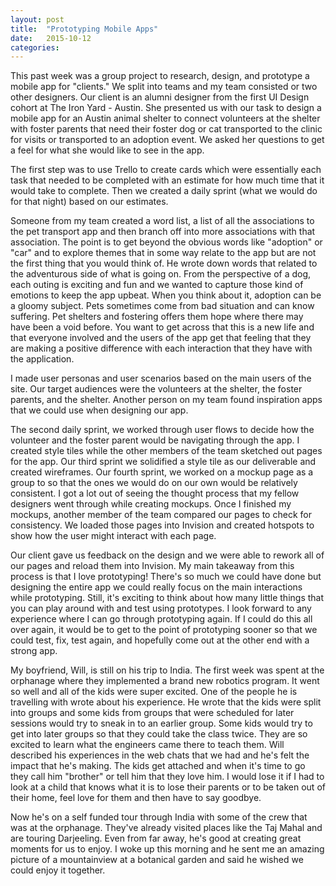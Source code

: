 ```yaml
---
layout: post
title:  "Prototyping Mobile Apps"
date:   2015-10-12
categories: 
---
```


This past week was a group project to research, design, and prototype a mobile app for "clients." We split into teams and my team consisted or two other designers. Our client is an alumni designer from the first UI Design cohort at The Iron Yard - Austin. She presented us with our task to design a mobile app for an Austin animal shelter to connect volunteers at the shelter with foster parents that need their foster dog or cat transported to the clinic for visits or transported to an adoption event. We asked her questions to get a feel for what she would like to see in the app. 

The first step was to use Trello to create cards which were essentially each task that needed to be completed with an estimate for how much time that it would take to complete. Then we created a daily sprint (what we would do for that night) based on our estimates. 

Someone from my team created a word list, a list of all the associations to the pet transport app and then branch off into more associations with that association. The point is to get beyond the obvious words like "adoption" or "car" and to explore themes that in some way relate to the app but are not the first thing that you would think of. He wrote down words that related to the adventurous side of what is going on. From the perspective of a dog, each outing is exciting and fun and we wanted to capture those kind of emotions to keep the app upbeat. When you think about it, adoption can be a gloomy subject. Pets sometimes come from bad situation and can know suffering. Pet shelters and fostering offers them hope where there may have been a void before. You want to get across that this is a new life and that everyone involved  and the users of the app get that feeling that they are making a positive difference with each interaction that they have with the application.

I made user personas and user scenarios based on the main users of the site. Our target audiences were the volunteers at the shelter, the foster parents, and the shelter. Another person on my team found inspiration apps that we could use when designing our app.

The second daily sprint, we worked through user flows to decide how the volunteer and the foster parent would be navigating through the app. I created style tiles while the other members of the team sketched out pages for the app. Our third sprint we solidified a style tile as our deliverable and created wireframes. Our fourth sprint, we worked on a mockup page as a group to so that the ones we would do on our own would be relatively consistent. I got a lot out of seeing the thought process that my fellow designers went through while creating mockups. Once I finished my mockups, another member of the team compared our pages to check for consistency. We loaded those pages into Invision and created hotspots to show how the user might interact with each page.

Our client gave us feedback on the design and we were able to rework all of our pages and reload them into Invision. My main takeaway from this process is that I love prototyping! There's so much we could have done but designing the entire app we could really focus on the main interactions while prototyping. Still, it's exciting to think about how many little things that you can play around with and test using prototypes. I look forward to any experience where I can go through prototyping again. If I could do this all over again, it would be to get to the point of prototyping sooner so that we could test, fix, test again, and hopefully come out at the other end with a strong app.

My boyfriend, Will, is still on his trip to India. The first week was spent at the orphanage where they implemented a brand new robotics program. It went so well and all of the kids were super excited. One of the people he is travelling with wrote about his experience. He wrote that the kids were split into groups and some kids from groups that were scheduled for later sessions would try to sneak in to an earlier group. Some kids would try to get into later groups so that they could take the class twice. They are so excited to learn what the engineers came there to teach them. Will described his experiences in the web chats that we had and he's felt the impact that he's making. The kids get attached and when it's time to go they call him "brother" or tell him that they love him. I would lose it if I had to look at a child that knows what it is to lose their parents or to be taken out of their home, feel love for them and then have to say goodbye. 

Now he's on a self funded tour through India with some of the crew that was at the orphanage. They've already visited places like the Taj Mahal and are touring Darjeeling. Even from far away, he's good at creating great moments for us to enjoy. I woke up this morning and he sent me an amazing picture of a mountainview at a botanical garden and said he wished we could enjoy it together.


